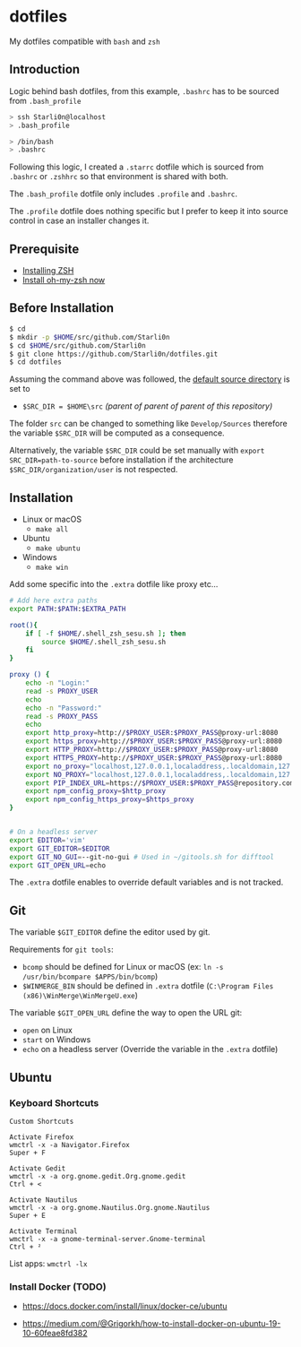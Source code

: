 # dotfiles
My dotfiles compatible with `bash` and `zsh`

## Introduction

Logic behind bash dotfiles, from this example, `.bashrc` has to be sourced from `.bash_profile`
```sh
> ssh Starli0n@localhost
> .bash_profile

> /bin/bash
> .bashrc
```

Following this logic, I created a `.starrc` dotfile which is sourced from `.bashrc` or `.zshhrc` so that environment is shared with both.

The `.bash_profile` dotfile only includes `.profile` and `.bashrc`.

The `.profile` dotfile does nothing specific but I prefer to keep it into source control in case an installer changes it.


## Prerequisite

- [Installing ZSH](https://github.com/ohmyzsh/ohmyzsh/wiki/Installing-ZSH)
- [Install oh-my-zsh now](https://ohmyz.sh/#install)


## Before Installation

```sh
$ cd
$ mkdir -p $HOME/src/github.com/Starli0n
$ cd $HOME/src/github.com/Starli0n
$ git clone https://github.com/Starli0n/dotfiles.git
$ cd dotfiles
```

Assuming the command above was followed, the [default source directory](https://github.com/Starli0n/dotfiles/blob/master/Makefile#L3) is set to
  - `$SRC_DIR = $HOME\src` _(parent of parent of parent of this repository)_

The folder `src` can be changed to something like `Develop/Sources` therefore the variable `$SRC_DIR` will be computed as a consequence.

Alternatively, the variable `$SRC_DIR` could be set manually with `export SRC_DIR=path-to-source` before installation if the architecture `$SRC_DIR/organization/user` is not respected.


## Installation

* Linux or macOS
	* `make all`
* Ubuntu
	* `make ubuntu`
* Windows
	* `make win`

Add some specific into the `.extra` dotfile like proxy etc...
```sh
# Add here extra paths
export PATH:$PATH:$EXTRA_PATH

root(){
    if [ -f $HOME/.shell_zsh_sesu.sh ]; then
        source $HOME/.shell_zsh_sesu.sh
    fi
}

proxy () {
	echo -n "Login:"
	read -s PROXY_USER
	echo
	echo -n "Password:"
	read -s PROXY_PASS
	echo
	export http_proxy=http://$PROXY_USER:$PROXY_PASS@proxy-url:8080
	export https_proxy=http://$PROXY_USER:$PROXY_PASS@proxy-url:8080
	export HTTP_PROXY=http://$PROXY_USER:$PROXY_PASS@proxy-url:8080
	export HTTPS_PROXY=http://$PROXY_USER:$PROXY_PASS@proxy-url:8080
	export no_proxy="localhost,127.0.0.1,localaddress,.localdomain,127.*,192.168.*,172.*,10.*"
	export NO_PROXY="localhost,127.0.0.1,localaddress,.localdomain,127.*,192.168.*,172.*,10.*"
	export PIP_INDEX_URL=https://$PROXY_USER:$PROXY_PASS@repository.com
	export npm_config_proxy=$http_proxy
	export npm_config_https_proxy=$https_proxy
}


# On a headless server
export EDITOR='vim'
export GIT_EDITOR=$EDITOR
export GIT_NO_GUI=--git-no-gui # Used in ~/gitools.sh for difftool
export GIT_OPEN_URL=echo
```

The `.extra` dotfile enables to override default variables and is not tracked.


## Git

The variable `$GIT_EDITOR` define the editor used by git.

Requirements for `git tools`:
- `bcomp` should be defined for Linux or macOS (ex: `ln -s /usr/bin/bcompare $APPS/bin/bcomp`)
- `$WINMERGE_BIN` should be defined in `.extra` dotfile (`C:\Program Files (x86)\WinMerge\WinMergeU.exe`)

The variable `$GIT_OPEN_URL` define the way to open the URL git:
- `open` on Linux
- `start` on Windows
- `echo` on a headless server (Override the variable in the `.extra` dotfile)

## Ubuntu

### Keyboard Shortcuts

`Custom Shortcuts`

```
Activate Firefox
wmctrl -x -a Navigator.Firefox
Super + F

Activate Gedit
wmctrl -x -a org.gnome.gedit.Org.gnome.gedit
Ctrl + <

Activate Nautilus
wmctrl -x -a org.gnome.Nautilus.Org.gnome.Nautilus
Super + E

Activate Terminal
wmctrl -x -a gnome-terminal-server.Gnome-terminal
Ctrl + ²
```

List apps: `wmctrl -lx`

### Install Docker (TODO)

- https://docs.docker.com/install/linux/docker-ce/ubuntu

- https://medium.com/@Grigorkh/how-to-install-docker-on-ubuntu-19-10-60feae8fd382
